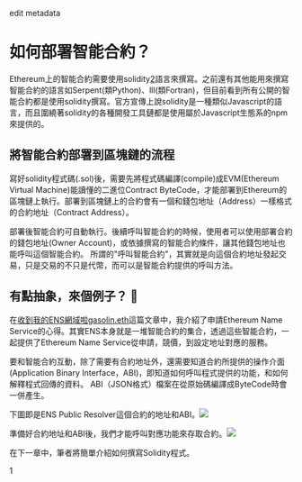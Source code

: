 edit metadata

# 如何部署智能合約？

Ethereum上的智能合約需要使用solidity[2](https://www.gitbook.com/book/gasolin/learn-ethereum-dapp/edit#)語言來撰寫。之前還有其他能用來撰寫智能合約的語言如Serpent\(類Python\)、lll\(類Fortran\)，但目前看到所有公開的智能合約都是使用solidity撰寫。官方宣傳上說solidity是一種類似Javascript的語言，而且圍繞著solidity的各種開發工具鏈都是使用屬於Javascript生態系的npm來提供的。

## 將智能合約部署到區塊鏈的流程

寫好solidity程式碼\(.sol\)後，需要先將程式碼編譯\(compile\)成EVM\(Ethereum Virtual Machine\)能讀懂的二進位Contract ByteCode，才能部署到Ethereum的區塊鏈上執行。部署到區塊鏈上的合約會有一個和錢包地址（Address）一樣格式的合約地址（Contract Address）。

部署後智能合約可自動執行。後續呼叫智能合約的時候，使用者可以使用部署合約的錢包地址\(Owner Account\)，或依據撰寫的智能合約條件，讓其他錢包地址也能呼叫這個智能合約。 所謂的"呼叫智能合約"，其實就是向這個合約地址發起交易，只是交易的不只是代幣，而可以是智能合約提供的呼叫方法。

## 有點抽象，來個例子？ 🌰

在[收到我的ENS網域啦gasolin.eth](https://www.gitbook.com/book/gasolin/learn-ethereum-dapp/edit#)這篇文章中，我介紹了申請Ethereum Name Service的心得。其實ENS本身就是一堆智能合約的集合，透過這些智能合約，一起提供了Ethereum Name Service從申請，競價，到設定地址對應的服務。

要和智能合約互動，除了需要有合約地址外，還需要知道合約所提供的操作介面\(Application Binary Interface，ABI\)，即知道如何呼叫程式提供的功能，和如何解釋程式回傳的資料。 ABI（JSON格式）檔案在從原始碼編譯成ByteCode時會一併產生。

下圖即是ENS Public Resolver這個合約的地址和ABI。​![](https://i.imgur.com/y6jvpAUl.png)​

準備好合約地址和ABI後，我們才能呼叫對應功能來存取合約。​![](https://i.imgur.com/5550HgNl.png)​

在下一章中，筆者將簡單介紹如何撰寫Solidity程式。

1

